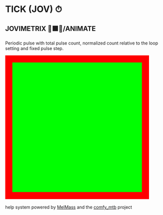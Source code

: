 # TICK (JOV) ⏱
## JOVIMETRIX 🔺🟩🔵/ANIMATE
<p>Periodic pulse with total pulse count, normalized count relative to the loop setting and fixed pulse step.</p>

![](https://raw.githubusercontent.com/Amorano/Jovimetrix-examples/master/node/TICK/TICK.gif)

help system powered by [MelMass](https://github.com/melMass) and the [comfy_mtb](https://github.com/melMass/comfy_mtb) project